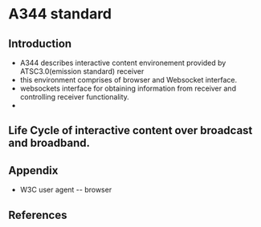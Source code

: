 # A344 standard
## Introduction
* A344 describes interactive content environement provided by ATSC3.0(emission standard) receiver
* this environment comprises of browser and Websocket interface.
* websockets interface for obtaining information from receiver and controlling receiver functionality.
* 
## Life Cycle of interactive content over broadcast and broadband.

## Appendix
* W3C user agent -- browser

## References
